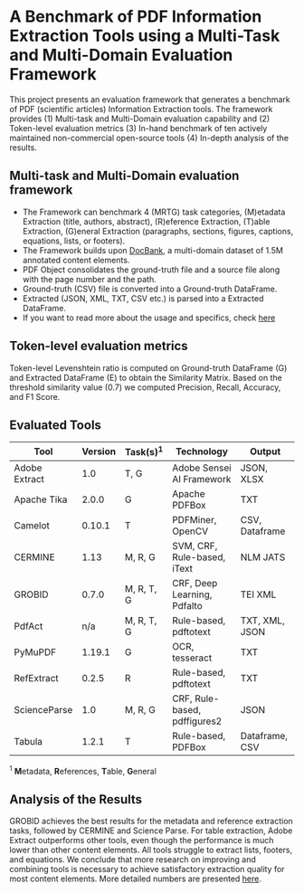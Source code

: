 # A Benchmark of PDF Information Extraction Tools using a Multi-Task and Multi-Domain Evaluation Framework
This project presents an evaluation framework that generates a benchmark of PDF (scientific articles) Information Extraction tools.
The framework provides (1) Multi-task and Multi-Domain evaluation capability and (2) Token-level evaluation metrics
(3) In-hand benchmark of ten actively maintained non-commercial open-source tools (4) In-depth analysis of the results.

## Multi-task and Multi-Domain evaluation framework
* The Framework can benchmark 4 (MRTG) task categories, (M)etadata Extraction (title, authors, abstract), (R)eference Extraction, (T)able Extraction, (G)eneral Extraction (paragraphs, sections, figures, captions, equations, lists, or footers).
* The Framework builds upon [DocBank](https://doc-analysis.github.io/docbank-page/index.html), a multi-domain dataset of 1.5M annotated content elements.
* PDF Object consolidates the ground-truth file and a source file along with the page number and the path.
* Ground-truth (CSV) file is converted into a Ground-truth DataFrame.
* Extracted (JSON, XML, TXT, CSV etc.) is parsed into a Extracted DataFrame.
* If you want to read more about the usage and specifics, check [here](https://github.com/Media-Bias-Group/PDF-Information-Extraction-Benchmark/wiki)
## Token-level evaluation metrics
Token-level Levenshtein ratio is computed on Ground-truth DataFrame (G) and Extracted DataFrame (E) to obtain the Similarity Matrix. Based on the threshold similarity value (0.7) we computed Precision, Recall, Accuracy, and F1 Score.

## Evaluated Tools
| Tool          | Version | Task(s)<sup>1</sup>   | Technology                   | Output         |
|---------------|---------|------------|------------------------------|----------------|
| Adobe Extract | 1.0     | T, G       | Adobe Sensei AI Framework    | JSON, XLSX     |
| Apache Tika   | 2.0.0   | G          | Apache PDFBox                | TXT            |
| Camelot       | 0.10.1  | T          | PDFMiner, OpenCV             | CSV, Dataframe |
| CERMINE       | 1.13    | M, R, G    | SVM, CRF, Rule-based, iText  | NLM JATS       |
| GROBID        | 0.7.0   | M, R, T, G | CRF, Deep Learning, Pdfalto  | TEI XML        |
| PdfAct        | n/a     | M, R, T, G | Rule-based, pdftotext        | TXT, XML, JSON |
| PyMuPDF       | 1.19.1  | G          | OCR, tesseract               | TXT            |
| RefExtract    | 0.2.5   | R          | Rule-based, pdftotext        | TXT            |
| ScienceParse  | 1.0     | M, R, G    | CRF, Rule-based, pdffigures2 | JSON           |
| Tabula        | 1.2.1   | T          | Rule-based, PDFBox           | Dataframe, CSV |

<sup>1</sup> **M**etadata, **R**eferences, **T**able, **G**eneral

## Analysis of the Results
GROBID achieves the best results for the metadata and reference extraction tasks, followed by CERMINE and Science Parse. For table extraction, Adobe Extract outperforms other tools, even though the performance is much lower than other content elements. All tools struggle to extract lists, footers, and equations. We conclude that more research on improving and combining tools is necessary to achieve satisfactory extraction quality for most content elements. 
More detailed numbers are presented [here](https://github.com/Media-Bias-Group/PDF-Information-Extraction-Benchmark/tree/main/Results).
